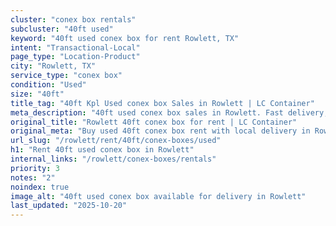 ```yaml
---
cluster: "conex box rentals"
subcluster: "40ft used"
keyword: "40ft used conex box for rent Rowlett, TX"
intent: "Transactional-Local"
page_type: "Location-Product"
city: "Rowlett, TX"
service_type: "conex box"
condition: "Used"
size: "40ft"
title_tag: "40ft Kpl Used conex box Sales in Rowlett | LC Container"
meta_description: "40ft used conex box sales in Rowlett. Fast delivery, competitive pricing. Serving conex boxes area. Quote ID: YUN. Call (214) 524-4168 for your free quote today."
original_title: "Rowlett 40ft conex box for rent | LC Container"
original_meta: "Buy used 40ft conex box rent with local delivery in Rowlett, TX. LC Container — local Since 2003. Request a fast quote today."
url_slug: "/rowlett/rent/40ft/conex-boxes/used"
h1: "Rent 40ft used conex box in Rowlett"
internal_links: "/rowlett/conex-boxes/rentals"
priority: 3
notes: "2"
noindex: true
image_alt: "40ft used conex box available for delivery in Rowlett"
last_updated: "2025-10-20"
---
```


<!-- TODO: Add unique city/inventory copy, images, and internal links here. -->
